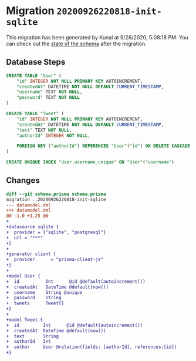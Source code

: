 # Migration `20200926220818-init-sqlite`

This migration has been generated by Kunal at 9/26/2020, 5:08:18 PM.
You can check out the [state of the schema](./schema.prisma) after the migration.

## Database Steps

```sql
CREATE TABLE "User" (
    "id" INTEGER NOT NULL PRIMARY KEY AUTOINCREMENT,
    "createdAt" DATETIME NOT NULL DEFAULT CURRENT_TIMESTAMP,
    "username" TEXT NOT NULL,
    "password" TEXT NOT NULL
)

CREATE TABLE "Tweet" (
    "id" INTEGER NOT NULL PRIMARY KEY AUTOINCREMENT,
    "createdAt" DATETIME NOT NULL DEFAULT CURRENT_TIMESTAMP,
    "text" TEXT NOT NULL,
    "authorId" INTEGER NOT NULL,

    FOREIGN KEY ("authorId") REFERENCES "User"("id") ON DELETE CASCADE ON UPDATE CASCADE
)

CREATE UNIQUE INDEX "User.username_unique" ON "User"("username")
```

## Changes

```diff
diff --git schema.prisma schema.prisma
migration ..20200926220818-init-sqlite
--- datamodel.dml
+++ datamodel.dml
@@ -1,0 +1,25 @@
+
+datasource sqlite {
+  provider = ["sqlite", "postgresql"]
+  url = "***"
+}
+
+generator client {
+  provider      = "prisma-client-js"
+}
+
+model User {
+  id          Int      @id @default(autoincrement())
+  createdAt   DateTime @default(now())
+  username    String @unique
+  password    String
+  tweets      Tweet[]
+}
+
+model Tweet {
+  id         Int      @id @default(autoincrement())
+  createdAt  DateTime @default(now())
+  text       String  
+  authorId   Int
+  author     User @relation(fields: [authorId], references:[id])
+}
```


